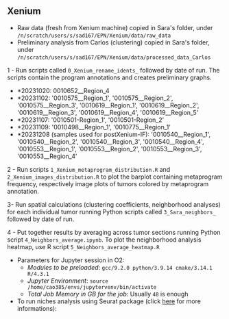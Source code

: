 ## Xenium 

- Raw data (fresh from Xenium machine) copied in Sara's folder, under `/n/scratch/users/s/sad167/EPN/Xenium/data/raw_data`
- Preliminary analysis from Carlos (clustering) copied in Sara's folder, under `/n/scratch/users/s/sad167/EPN/Xenium/data/processed_data_Carlos`

1 - Run scripts called `0_Xenium_rename_idents_` followed by date of run. The scripts contain the program annotations and creates preliminary graphs.
* *20231020: 0010652__Region_4
* *20231102: '0010575__Region_1', '0010575__Region_2', '0010575__Region_3', 
            '0010619__Region_1', '0010619__Region_2', '0010619__Region_3', '0010619__Region_4', '0010619__Region_5'
* *20231107: '0010501-Region_1', '0010501-Region_2'
* *20231109: '0010498__Region_1', '0010775__Region_1'
* *20231208 (samples used for postXenium-IF): '0010540__Region_1', '0010540__Region_2', '0010540__Region_3', '0010540__Region_4', 
                      '0010553__Region_1', '0010553__Region_2', '0010553__Region_3', '0010553__Region_4'

2 - Run scripts `1_Xenium_metaprogram_distribution.R` and `2_Xenium_images_distribution.R` to plot the barplot containing metaprogram frequency, respectively image plots of tumors colored by metaprogram annotation.

3- Run spatial calculations (clustering coefficients, neighborhood analyses) for each individual tumor running Python scripts called `3_Sara_neighbors_` followed by date of run.

4 - Put together results by averaging across tumor sections running Python script `4_Neighbors_average.ipynb`. To plot the neighborhood analysis heatmap, use R script `5_Neighbors_average_heatmap.R`



- Parameters for Jupyter session in O2:
  * *Modules to be preloaded*: `gcc/9.2.0 python/3.9.14 cmake/3.14.1 R/4.3.1`
  * *Jupyter Environment*: `source /home/cao385/envs/jupytervenv/bin/activate`
  * *Total Job Memory in GB for the job*: Usually `48` is enough
- To run niches analysis using Seurat package (click [here](https://satijalab.org/seurat/articles/seurat5_spatial_vignette_2#mouse-brain-10x-genomics-xenium-in-situ:) for more informations):
```